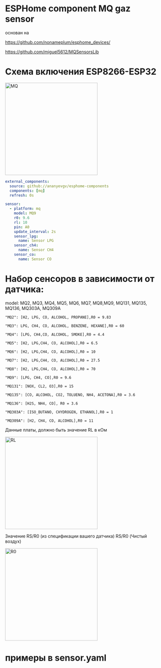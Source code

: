 # ESPHome component MQ gaz sensor

основан на

https://github.com/nonameplum/esphome_devices/

https://github.com/miguel5612/MQSensorsLib
# Схема включения ESP8266-ESP32

<img src="https://raw.githubusercontent.com/miguel5612/MQSensorsLib_Docs/master/static/img/MQ_ESP8266.PNG" height="300" alt="MQ">

```yaml
external_components:
  source: github://ananyevgv/esphome-components
  components: [mq]
  refresh: 0s

sensor:
  - platform: mq
    model: MQ9
    r0: 9.6
    rl: 10
    pin: A0
    update_interval: 2s
    sensor_lpg:
      name: Sensor LPG
    sensor_ch4:
      name: Sensor CH4
    sensor_co:
      name: Sensor CO
```

# Набор сенсоров в зависимости от датчика:
model: MQ2, MQ3, MQ4, MQ5, MQ6, MQ7, MQ8,MQ9, MQ131, MQ135, MQ136, MQ303A, MQ309A

    "MQ2": [H2, LPG, CO, ALCOHOL, PROPANE],R0 = 9.83
    
    "MQ3": LPG, CH4, CO, ALCOHOL, BENZENE, HEXANE],R0 = 60 
    
    "MQ4": [LPG, CH4,CO, ALCOHOL, SMOKE],R0 = 4.4
    
    "MQ5": [H2, LPG,CH4, CO, ALCOHOL],R0 = 6.5
    
    "MQ6": [H2, LPG,CH4, CO, ALCOHOL],R0 = 10 
    
    "MQ7": [H2, LPG,CH4, CO, ALCOHOL],R0 = 27.5
    
    "MQ8": [H2, LPG,CH4, CO, ALCOHOL],R0 = 70
    
    "MQ9": [LPG, CH4, CO],R0 = 9.6
    
    "MQ131": [NOX, CL2, O3],R0 = 15 
    
    "MQ135": [CO, ALCOHOL, CO2, TOLUENO, NH4, ACETONA],R0 = 3.6 
    
    "MQ136": [H2S, NH4, CO], R0 = 3.6 
    
    "MQ303A": [ISO_BUTANO, CHYDROGEN, ETHANOL],R0 = 1
    
    "MQ309A": [H2, CH4, CO, ALCOHOL],R0 = 11
    
Данные платы, должно быть значение RL в кОм

 <img src="https://raw.githubusercontent.com/miguel5612/MQSensorsLib_Docs/master/static/img/Points_explanation.jpeg" height="300" alt="RL">
 
Значение RS/R0 (из спецификации вашего датчика) RS/R0 (Чистый воздух)

 <img src="https://raw.githubusercontent.com/miguel5612/MQSensorsLib_Docs/master/static/img/Graph_Explanation.jpeg" height="300" alt="R0">

# примеры в sensor.yaml
